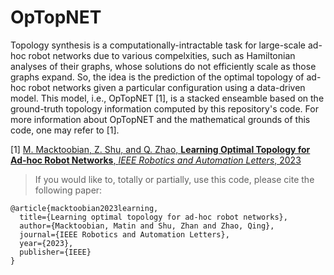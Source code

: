 # OpTopNET
Topology synthesis is a computationally-intractable task for large-scale ad-hoc robot networks due to various compelxities, such as Hamiltonian analyses of their graphs, whose solutions do not efficiently scale as those graphs expand. So, the idea is the prediction of the optimal topology of ad-hoc robot networks given a particular configuration using a data-driven model. This model, i.e., OpTopNET [1], is a stacked enseamble based on the ground-truth topology information computed by this repository's code. For more information about OpTopNET and the mathematical grounds of this code, one may refer to [1].

[1] [M. Macktoobian, Z. Shu, and Q. Zhao, **Learning Optimal Topology for Ad-hoc Robot Networks**, *IEEE Robotics and Automation Letters*, 2023](https://ieeexplore.ieee.org/document/10049099)

> If you would like to, totally or partially, use this code, please cite the following paper: 

```
@article{macktoobian2023learning,
  title={Learning optimal topology for ad-hoc robot networks},
  author={Macktoobian, Matin and Shu, Zhan and Zhao, Qing},
  journal={IEEE Robotics and Automation Letters},
  year={2023},
  publisher={IEEE}
}
```
